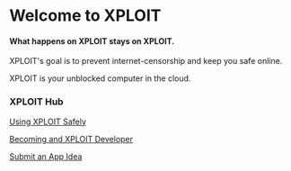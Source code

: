 # Welcome to XPLOIT

#### What happens on XPLOIT stays on XPLOIT.

XPLOIT's goal is to prevent internet-censorship and keep you safe online.

XPLOIT is your unblocked computer in the cloud.

### XPLOIT Hub

[Using XPLOIT Safely](./Safety)

[Becoming and XPLOIT Developer](./Developers)

[Submit an App Idea](https://x22-1.xploit-client.repl.co/service/hvtrs8%2F-dmcq.eomgne%2Ccmm-fmros-d-e-1DAKpSLQfpoDjnHHSCnxLlAl2dRqnClnLtaDb%60RajMN%5BTkC%7B6KD7MuyS%2Ftigwdopm%3Duqp%3Fsgnf_dopm)